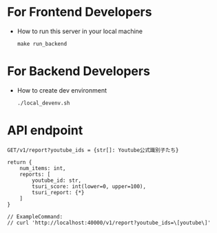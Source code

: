 
# For Frontend Developers

- How to run this server in your local machine
    ```
    make run_backend
    ```

# For Backend Developers

- How to create dev environment
  ```
  ./local_devenv.sh
  ```

# API endpoint

```
GET/v1/report?youtube_ids = {str[]: Youtube公式識別子たち}

return {
    num_items: int,
    reports: [
        youtube_id: str, 
        tsuri_score: int(lower=0, upper=100), 
        tsuri_report: {*}
    ]
}

// ExampleCommand: 
// curl 'http://localhost:40000/v1/report?youtube_ids=\[youtube\]'
```

